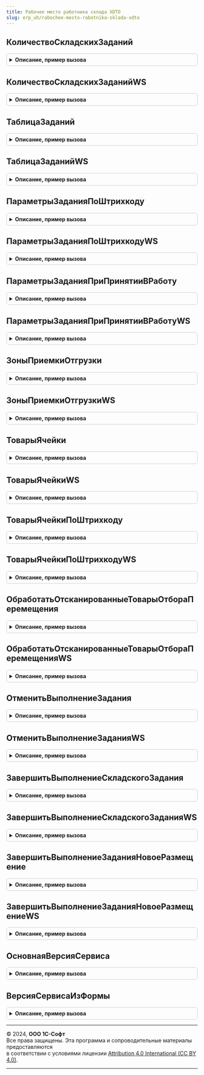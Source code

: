 ```yaml
---
title: Рабочее место работника склада XDTO
slug: erp_uh/rabochee-mesto-rabotnika-sklada-xdto
---
```



## КоличествоСкладскихЗаданий
<details style="margin: 1em 0; padding: 0.5em; border: 1px solid #ccc; border-radius: 6px;">

<summary style="font-weight: bold; cursor: pointer;">Описание, пример вызова</summary>

```bsl

// Возвращает число - количество документов-заданий доступных для выполнения работником склада
// при обращении к функции GetJobsCount web-сервиса "WMSMobileClientExchange".
//
// Параметры:
//	Форма - ФормаКлиентскогоПриложения - форма мобильного рабочего места работника склада,
//	Прокси - WSПрокси - прокси для вызова web-сервиса,
//	ТипЗадания - Строка - тип складского задания.
//
// Возвращаемое значение:
//	Число - количество доступных для выполнения заданий заданного вида.
//
Функция КоличествоСкладскихЗаданий(Форма, Прокси, ТипЗадания) Экспорт
```

Пример вызова
```bsl
Результат = РабочееМестоРаботникаСкладаXDTO.КоличествоСкладскихЗаданий(Форма, Прокси, ТипЗадания) 
```
</details>

## КоличествоСкладскихЗаданийWS
<details style="margin: 1em 0; padding: 0.5em; border: 1px solid #ccc; border-radius: 6px;">

<summary style="font-weight: bold; cursor: pointer;">Описание, пример вызова</summary>

```bsl

// Возвращает - количество документов-заданий доступных для выполнения работником склада.
//
// Параметры:
//	ИдСклада - Строка - идентификатор склада;
//	ИдПомещения - Строка - идентификатор помещения;
//	ТипЗадания - ЗначениеXDTO - ТипыЗаданий XDTO-пакета WMSMobileClientExchange - тип складского задания;
//	ИдИсполнителя - Строка - идентификатор пользователя;
//	ВсеИсполнители - Булево - Истина, получение количества всех доступных складских заданий.
//
// Возвращаемое значение:
//	Число - количество доступных для выполнения заданий заданного вида.
//
Функция КоличествоСкладскихЗаданийWS(ИдСклада, ИдПомещения, ТипЗадания, ИдИсполнителя, ВсеИсполнители) Экспорт
```

Пример вызова
```bsl
Результат = РабочееМестоРаботникаСкладаXDTO.КоличествоСкладскихЗаданийWS(ИдСклада, ИдПомещения, ТипЗадания, ИдИсполнителя, ВсеИсполнители) 
```
</details>

## ТаблицаЗаданий
<details style="margin: 1em 0; padding: 0.5em; border: 1px solid #ccc; border-radius: 6px;">

<summary style="font-weight: bold; cursor: pointer;">Описание, пример вызова</summary>

```bsl

// Возвращает таблицу заданий, выбранного типа операции при обращении к функции
// GetJobsTable web-сервиса "WMSMobileClientExchange".
//
// Параметры:
//	Форма - ФормаКлиентскогоПриложения - форма мобильного рабочего места работника склада,
//	ТипЗадания - Строка - тип складского задания.
//
// Возвращаемое значение:
//	ТаблицаЗначений - таблица заданий.
//
Функция ТаблицаЗаданий(Форма, ТипЗадания) Экспорт
```

Пример вызова
```bsl
Результат = РабочееМестоРаботникаСкладаXDTO.ТаблицаЗаданий(Форма, ТипЗадания) 
```
</details>

## ТаблицаЗаданийWS
<details style="margin: 1em 0; padding: 0.5em; border: 1px solid #ccc; border-radius: 6px;">

<summary style="font-weight: bold; cursor: pointer;">Описание, пример вызова</summary>

```bsl

// Возвращает таблицу заданий типа 'ТаблицаЗаданий' XDTO-пакета WMSMobileClientExchange*,
// выбранного типа операции.
//
// Параметры:
//	ИдСклада - Строка - идентификатор склада;
//	ИдПомещения - Строка - идентификатор помещения;
//	ТипЗадания - ЗначениеXDTO - ТипыЗаданий XDTO-пакета WMSMobileClientExchange* - тип складского задания;
//	ИдИсполнителя - Строка - идентификатор пользователя;
//	ВсеИсполнители - Булево - получение всех доступных складских заданий.
//	ВерсияСервиса - Строка - версия сервиса в формате "A.B.C"? фактически указывает на ws и пакет WMSMobileClientExchange_A_B_C
//
// Возвращаемое значение:
//	ЗначениеXDTO - ТаблицаЗаданий XDTO пакета WMSMobileClientExchange, таблица заданий.
//
Функция ТаблицаЗаданийWS(ИдСклада, ИдПомещения, ТипЗадания, ИдИсполнителя, ВсеИсполнители, ВерсияСервиса = "") Экспорт
```

Пример вызова
```bsl
Результат = РабочееМестоРаботникаСкладаXDTO.ТаблицаЗаданийWS(ИдСклада, ИдПомещения, ТипЗадания, ИдИсполнителя, ВсеИсполнители, ВерсияСервиса);
```
</details>

## ПараметрыЗаданияПоШтрихкоду
<details style="margin: 1em 0; padding: 0.5em; border: 1px solid #ccc; border-radius: 6px;">

<summary style="font-weight: bold; cursor: pointer;">Описание, пример вызова</summary>

```bsl

// Возвращает структуру со служебной информацией о задании при сканировании штрихкода складского
// задания, а также при обращении к функции GetJobIDAndTypeByBarcode web-сервиса "WMSMobileClientExchange".
//
// Параметры:
//	Форма - ФормаКлиентскогоПриложения - форма мобильного рабочего места работника склада,
//	Штрихкод - Строка - штрихкод складского задания,
//	ТипЗадания - Строка - тип складского задания.
//	ГлубинаДетализацииМаркировки - Число - глубина детализации
//
// Возвращаемое значение:
//	см. РабочееМестоРаботникаСкладаПрограммныйИнтерфейс.ПараметрыЗадания
//
Функция ПараметрыЗаданияПоШтрихкоду(Форма, Штрихкод, ТипЗадания, ГлубинаДетализацииМаркировки = 0) Экспорт
```

Пример вызова
```bsl
Результат = РабочееМестоРаботникаСкладаXDTO.ПараметрыЗаданияПоШтрихкоду(Форма, Штрихкод, ТипЗадания, ГлубинаДетализацииМаркировки);
```
</details>

## ПараметрыЗаданияПоШтрихкодуWS
<details style="margin: 1em 0; padding: 0.5em; border: 1px solid #ccc; border-radius: 6px;">

<summary style="font-weight: bold; cursor: pointer;">Описание, пример вызова</summary>

```bsl

// Возвращает сведения со служебной информацией складского задания типа 'ПараметрыЗадания'
// XDTO-пакета WMSMobileClientExchange. Функция вызывается при сканировании штрихкода документа
// складского задания.
//
// Параметры:
//	Штрихкод - Строка - штрихкод складского задания;
//	ИдСклада - Строка - идентификатор склада;
//	ИдПомещения - Строка - идентификатор помещения;
//	ИдИсполнителя - Строка - идентификатор исполнителя складского задания;
//	ТипЗадания - ЗначениеXDTO - ТипыЗаданий XDTO-пакета WMSMobileClientExchange - тип складского задания;
//	ГлубинаДетализацииМаркировки - Число - глубина детализация информации по маркированным упаковкам:
//				0 - без детализации
//				999 - без ограничения вложенности.
//	ВерсияСервиса - Строка - постфикс версии сервиса.
//
// Возвращаемое значение:
//	ЗначениеXDTO - ПараметрыЗадания XDTO-пакета WMSMobileClientExchange.
//
Функция ПараметрыЗаданияПоШтрихкодуWS(Штрихкод, ИдСклада, ИдПомещения, ИдИсполнителя, ТипЗадания, Экспорт
```

Пример вызова
```bsl
Результат = РабочееМестоРаботникаСкладаXDTO.ПараметрыЗаданияПоШтрихкодуWS(Штрихкод, ИдСклада, ИдПомещения, ИдИсполнителя, ТипЗадания, );
```
</details>

## ПараметрыЗаданияПриПринятииВРаботу
<details style="margin: 1em 0; padding: 0.5em; border: 1px solid #ccc; border-radius: 6px;">

<summary style="font-weight: bold; cursor: pointer;">Описание, пример вызова</summary>

```bsl

// Возвращает структуру со служебной информацией о задании. Функция вызывается при выборе задания
// из табличной части 'Задания' формы обработки 'РабочееМестоРаботникаСклада', а также при
// обращении к функции GetAndTakeAllotmentPickJob web-сервиса "WMSMobileClientExchange".
//
// Параметры:
//	Форма - ФормаКлиентскогоПриложения - форма мобильного рабочего места работника склада,
//	Задание - ДокументСсылка - ссылка документа складского задания.
//
// Возвращаемое значение:
// см. РабочееМестоРаботникаСкладаПрограммныйИнтерфейс.ПараметрыЗадания
//
Функция ПараметрыЗаданияПриПринятииВРаботу(Форма, Задание) Экспорт
```

Пример вызова
```bsl
Результат = РабочееМестоРаботникаСкладаXDTO.ПараметрыЗаданияПриПринятииВРаботу(Форма, Задание) 
```
</details>

## ПараметрыЗаданияПриПринятииВРаботуWS
<details style="margin: 1em 0; padding: 0.5em; border: 1px solid #ccc; border-radius: 6px;">

<summary style="font-weight: bold; cursor: pointer;">Описание, пример вызова</summary>

```bsl

// Возвращает сведения со служебной информацией складского задания типа 'ПараметрыЗадания'
// XDTO-пакета WMSMobileClientExchange, при выборе задания из табличной части 'Задания' формы обработки
// 'РабочееМестоРаботникаСклада'.
//
// Параметры:
//	ИдЗадания - Строка - идентификатор документа задания;
//	ИдИсполнителя - Строка - идентификатор исполнителя складского задания;
//	ТипЗадания - ЗначениеXDTO - ТипыЗаданий XDTO-пакета WMSMobileClientExchange - тип складского задания.
//	ГлубинаДетализацииМаркировки - Число -
//	ВерсияСервиса - Строка -
//
// Возвращаемое значение:
//	ЗначениеXDTO - ПараметрыЗадания XDTO-пакета WMSMobileClientExchange.
//
Функция ПараметрыЗаданияПриПринятииВРаботуWS(ИдЗадания, ИдИсполнителя, ТипЗадания, Экспорт
```

Пример вызова
```bsl
Результат = РабочееМестоРаботникаСкладаXDTO.ПараметрыЗаданияПриПринятииВРаботуWS(ИдЗадания, ИдИсполнителя, ТипЗадания, );
```
</details>

## ЗоныПриемкиОтгрузки
<details style="margin: 1em 0; padding: 0.5em; border: 1px solid #ccc; border-radius: 6px;">

<summary style="font-weight: bold; cursor: pointer;">Описание, пример вызова</summary>

```bsl

// Возвращает таблицу ячеек зон приемки и отгрузки по указанному складу при обращении
// к функции GetAcceptanceAreas web-сервиса "WMSMobileClientExchange".
//
// Параметры:
//	Форма - ФормаКлиентскогоПриложения - форма мобильного рабочего места работника склада.
//
// Возвращаемое значение:
//	ТаблицаЗначений - таблица с описанием складских зон приемки и отгрузки:
//		* Ячейка - СправочникСсылка.СкладскиеЯчейки - адрес складской ячейки;
//		* ТипЯчейки - ПеречислениеСсылка.ТипыСкладскихЯчеек - тип складской ячейки;
//		* Склад - СправочникСсылка.Склады - склад, в котором расположена ячейка приемки (отгрузки);
//		* НаименованиеСклада - Строка - наименование склада;
//		* КодЯчейки - Строка - строковое представление складской ячейки.
//
Функция ЗоныПриемкиОтгрузки(Форма) Экспорт
```

Пример вызова
```bsl
Результат = РабочееМестоРаботникаСкладаXDTO.ЗоныПриемкиОтгрузки(Форма) 
```
</details>

## ЗоныПриемкиОтгрузкиWS
<details style="margin: 1em 0; padding: 0.5em; border: 1px solid #ccc; border-radius: 6px;">

<summary style="font-weight: bold; cursor: pointer;">Описание, пример вызова</summary>

```bsl

// Возвращает таблицу ячеек зон приемки и отгрузки по указанному складу.
//
// Параметры:
//	ИдСклада - Строка - идентификатор склада,
//	ИдПомещения - Строка - идентификатор помещения.
//	ВерсияСервиса - Строка -
//
// Возвращаемое значение:
//	ЗначениеXDTO - ПараметрыСпискаЯчеек XDTO-пакета WMSMobileClientExchange*.
//
Функция ЗоныПриемкиОтгрузкиWS(ИдСклада, ИдПомещения, ВерсияСервиса = "") Экспорт
```

Пример вызова
```bsl
Результат = РабочееМестоРаботникаСкладаXDTO.ЗоныПриемкиОтгрузкиWS(ИдСклада, ИдПомещения, ВерсияСервиса);
```
</details>

## ТоварыЯчейки
<details style="margin: 1em 0; padding: 0.5em; border: 1px solid #ccc; border-radius: 6px;">

<summary style="font-weight: bold; cursor: pointer;">Описание, пример вызова</summary>

```bsl

// Возвращает таблицу товаров, хранящихся в ячейке по ссылке ячейки при обращении к функции
// GetGoodsOfCellStored web-сервиса "WMSMobileClientExchange".
//
// Параметры:
//	Форма - ФормаКлиентскогоПриложения - форма мобильного рабочего места работника склада,
//	Ячейка - СправочникСсылка.СкладскиеЯчейки - складская ячейка.
//
// Возвращаемое значение:
//	см. ТаблицаТоварыЯчейки
//
Функция ТоварыЯчейки(Форма, Ячейка) Экспорт
```

Пример вызова
```bsl
Результат = РабочееМестоРаботникаСкладаXDTO.ТоварыЯчейки(Форма, Ячейка) 
```
</details>

## ТоварыЯчейкиWS
<details style="margin: 1em 0; padding: 0.5em; border: 1px solid #ccc; border-radius: 6px;">

<summary style="font-weight: bold; cursor: pointer;">Описание, пример вызова</summary>

```bsl

// Возвращает таблицу товаров, хранящихся в ячейке.
//
// Параметры:
//	ИдЯчейки - Строка - идентификатор складской ячейки.
//	ВерсияСервиса - Строка
//
// Возвращаемое значение:
//	ЗначениеXDTO - ПараметрыТоваровЯчейки XDTO-пакета WMSMobileClientExchange.
//
Функция ТоварыЯчейкиWS(ИдЯчейки, ВерсияСервиса = "") Экспорт
```

Пример вызова
```bsl
Результат = РабочееМестоРаботникаСкладаXDTO.ТоварыЯчейкиWS(ИдЯчейки, ВерсияСервиса);
```
</details>

## ТоварыЯчейкиПоШтрихкоду
<details style="margin: 1em 0; padding: 0.5em; border: 1px solid #ccc; border-radius: 6px;">

<summary style="font-weight: bold; cursor: pointer;">Описание, пример вызова</summary>

```bsl

// Возвращает таблицу товаров, хранящихся в ячейке по штрихкоду ячейки при обращении к функции
// GetGoodsOfCellStoredByBarcode web-сервиса "WMSMobileClientExchange".
//
// Параметры:
//	Форма - ФормаКлиентскогоПриложения - форма мобильного рабочего места работника склада,
//	Штрихкод - Строка - штрихкод ячейки.
//
// Возвращаемое значение:
//	Структура:
//	*КодВозврата - Число
//	*Ячейка - см. СсылкаСправочника
//
Функция ТоварыЯчейкиПоШтрихкоду(Форма, Штрихкод) Экспорт
```

Пример вызова
```bsl
Результат = РабочееМестоРаботникаСкладаXDTO.ТоварыЯчейкиПоШтрихкоду(Форма, Штрихкод) 
```
</details>

## ТоварыЯчейкиПоШтрихкодуWS
<details style="margin: 1em 0; padding: 0.5em; border: 1px solid #ccc; border-radius: 6px;">

<summary style="font-weight: bold; cursor: pointer;">Описание, пример вызова</summary>

```bsl

// Возвращает таблицу товаров, хранящихся в ячейке.
//
// Параметры:
//	Штрихкод - Строка - штрихкод складской ячейки,
//	ИдСклада - Строка - идентификатор склада,
//	ИдПомещения - Строка - идентификатор помещения.
//	ВерсияСервиса - Строка
//
// Возвращаемое значение:
//	ЗначениеXDTO - ПараметрыТоваровЯчейки XDTO-пакета WMSMobileClientExchange.
//
Функция ТоварыЯчейкиПоШтрихкодуWS(Штрихкод, ИдСклада, ИдПомещения, ВерсияСервиса = "") Экспорт
```

Пример вызова
```bsl
Результат = РабочееМестоРаботникаСкладаXDTO.ТоварыЯчейкиПоШтрихкодуWS(Штрихкод, ИдСклада, ИдПомещения, ВерсияСервиса);
```
</details>

## ОбработатьОтсканированныеТоварыОтбораПеремещения
<details style="margin: 1em 0; padding: 0.5em; border: 1px solid #ccc; border-radius: 6px;">

<summary style="font-weight: bold; cursor: pointer;">Описание, пример вызова</summary>

```bsl

// Вызывается при завершении отбора товаров складской операции "Перемещение", а также при обращении
// к функции SetPickedGoodsInAllotmentPickJob web-сервиса "WMSMobileClientExchange".
//
// Параметры:
//	Форма - ФормаКлиентскогоПриложения - форма мобильного рабочего места работника склада.
//
// Возвращаемое значение:
//	см. РабочееМестоРаботникаСкладаПрограммныйИнтерфейс.ПараметрыЗадания
//
Функция ОбработатьОтсканированныеТоварыОтбораПеремещения(Форма) Экспорт
```

Пример вызова
```bsl
Результат = РабочееМестоРаботникаСкладаXDTO.ОбработатьОтсканированныеТоварыОтбораПеремещения(Форма) 
```
</details>

## ОбработатьОтсканированныеТоварыОтбораПеремещенияWS
<details style="margin: 1em 0; padding: 0.5em; border: 1px solid #ccc; border-radius: 6px;">

<summary style="font-weight: bold; cursor: pointer;">Описание, пример вызова</summary>

```bsl

// Вызывается при завершении отбора товаров при выполнении задания перемещения.
//
// Параметры:
//	ИдЗадания - Строка - идентификатор документа складского задания;
//	ОтсканированныеТоварыWS - ЗначениеXDTO - таблица XDTO-пакета WMSMobileClientExchange - таблица отсканированных
//		товаров.
//	ВерсияСервиса - Строка
//
// Возвращаемое значение:
//	ЗначениеXDTO - ПараметрыОбработкиОтсканированныхТоваров XDTO-пакета WMSMobileClientExchange.
//
Функция ОбработатьОтсканированныеТоварыОтбораПеремещенияWS(ИдЗадания, ОтсканированныеТоварыWS, ВерсияСервиса = "") Экспорт
```

Пример вызова
```bsl
Результат = РабочееМестоРаботникаСкладаXDTO.ОбработатьОтсканированныеТоварыОтбораПеремещенияWS(ИдЗадания, ОтсканированныеТоварыWS, ВерсияСервиса);
```
</details>

## ОтменитьВыполнениеЗадания
<details style="margin: 1em 0; padding: 0.5em; border: 1px solid #ccc; border-radius: 6px;">

<summary style="font-weight: bold; cursor: pointer;">Описание, пример вызова</summary>

```bsl

// Отменяет выполнение текущего складского задания, переводит в первоначальный статус,
// при обращении к функции CancelJob web-сервиса "WMSMobileClientExchange".
//
// Параметры:
//	Форма - ФормаКлиентскогоПриложения - форма мобильного рабочего места работника склада,
//	Задание - ДокументСсылка - ссылка документа складского задания.
//
// Возвращаемое значение:
//	см. РабочееМестоРаботникаСкладаПрограммныйИнтерфейс.ПараметрыЗадания
//
Функция ОтменитьВыполнениеЗадания(Форма, Задание) Экспорт
```

Пример вызова
```bsl
Результат = РабочееМестоРаботникаСкладаXDTO.ОтменитьВыполнениеЗадания(Форма, Задание) 
```
</details>

## ОтменитьВыполнениеЗаданияWS
<details style="margin: 1em 0; padding: 0.5em; border: 1px solid #ccc; border-radius: 6px;">

<summary style="font-weight: bold; cursor: pointer;">Описание, пример вызова</summary>

```bsl

// Отменяет выполнение текущего складского задания, переводит в первоначальный статус.
//
// Параметры:
//	ИдЗадания - Строка - идентификатор складского задания;
//	ИдИсполнителя - Строка - идентификатор пользователя;
//	ТипЗадания - ЗначениеXDTO - ТипыЗаданий XDTO-пакета WMSMobileClientExchange - тип складского задания.
//	ВерсияСервиса - Строка
//
// Возвращаемое значение:
//	ЗначениеXDTO - ПараметрыОтменыВыполненияЗадания - XDTO-пакета WMSMobileClientExchange.
//
Функция ОтменитьВыполнениеЗаданияWS(ИдЗадания, ИдИсполнителя, ТипЗадания, ВерсияСервиса = "") Экспорт
```

Пример вызова
```bsl
Результат = РабочееМестоРаботникаСкладаXDTO.ОтменитьВыполнениеЗаданияWS(ИдЗадания, ИдИсполнителя, ТипЗадания, ВерсияСервиса);
```
</details>

## ЗавершитьВыполнениеСкладскогоЗадания
<details style="margin: 1em 0; padding: 0.5em; border: 1px solid #ccc; border-radius: 6px;">

<summary style="font-weight: bold; cursor: pointer;">Описание, пример вызова</summary>

```bsl

// Завершает выполнение складского задания. При сканировании товаров - отсканированные товары
//  переносятся в табличные части документов, при наборе - создаются новые складские задания.
//  Устанавливаются нужные статусы у документов, выполняется проведение документов.
//  Вызывается при обращении к функции CompleteJob web-сервиса "WMSMobileClientExchange".
//
// Параметры:
//  Форма	 - ФормаКлиентскогоПриложения	 - форма мобильного рабочего места работника склада,
//  Задание	 - ДокументСсылка	 - ссылка документа складского задание.
//
// Возвращаемое значение:
//  см. РабочееМестоРаботникаСкладаПрограммныйИнтерфейс.ПараметрыЗадания
//
Функция ЗавершитьВыполнениеСкладскогоЗадания(Форма, Задание) Экспорт
```

Пример вызова
```bsl
Результат = РабочееМестоРаботникаСкладаXDTO.ЗавершитьВыполнениеСкладскогоЗадания(Форма, Задание) 
```
</details>

## ЗавершитьВыполнениеСкладскогоЗаданияWS
<details style="margin: 1em 0; padding: 0.5em; border: 1px solid #ccc; border-radius: 6px;">

<summary style="font-weight: bold; cursor: pointer;">Описание, пример вызова</summary>

```bsl

// Завершает выполнение складского задания. При сканировании товаров - отсканированные товары
// переносятся в табличные части документов, при наборе - создаются новые складские задания.
// Устанавливаются нужные статусы у документов, выполняется проведение документов.
//
// Параметры:
//	ИдЗадания - Строка - идентификатор задания;
//	ИдИсполнителя - Строка - идентификатор исполнителя складского задания;
//	ОтсканированныеТоварыWS - ЗначениеXDTO - таблица XDTO-пакета WMSMobileClientExchange - данные отсканированных товаров;
//	ТипЗадания - ЗначениеXDTO - ТипыЗаданий XDTO-пакета WMSMobileClientExchange - тип складского задания;
//	ДополнительныеПараметры - ЗначениеXDTO - ПараметрыЗавершенияПеремещения XDTO-пакета WMSMobileClientExchange -
//		дополнительные параметры складской операции "Перемещение".
//	МаркировкаВерхнегоУровня - СписокXDTO,Неопределено - список маркировки упаковок
//	ВерсияСервиса - Строка
//
// Возвращаемое значение:
//	ЗначениеXDTO - ПараметрыЗавершенияСкладскогоЗадания XDTO-пакета WMSMobileClientExchange.
//
Функция ЗавершитьВыполнениеСкладскогоЗаданияWS( Экспорт
```

Пример вызова
```bsl
Результат = РабочееМестоРаботникаСкладаXDTO.ЗавершитьВыполнениеСкладскогоЗаданияWS();
```
</details>

## ЗавершитьВыполнениеЗаданияНовоеРазмещение
<details style="margin: 1em 0; padding: 0.5em; border: 1px solid #ccc; border-radius: 6px;">

<summary style="font-weight: bold; cursor: pointer;">Описание, пример вызова</summary>

```bsl

// Вызывается при завершении выполнения набора товаров для создания нового задания на размещение,
// а также при обращении к функции CompleteJobNewLocation web-сервиса "WMSMobileClientExchange".
//
// Параметры:
//	Форма - ФормаКлиентскогоПриложения - форма мобильного рабочего места работника склада.
//
// Возвращаемое значение:
//	см. РабочееМестоРаботникаСкладаПрограммныйИнтерфейс.ПараметрыЗадания
//
Функция ЗавершитьВыполнениеЗаданияНовоеРазмещение(Форма) Экспорт
```

Пример вызова
```bsl
Результат = РабочееМестоРаботникаСкладаXDTO.ЗавершитьВыполнениеЗаданияНовоеРазмещение(Форма) 
```
</details>

## ЗавершитьВыполнениеЗаданияНовоеРазмещениеWS
<details style="margin: 1em 0; padding: 0.5em; border: 1px solid #ccc; border-radius: 6px;">

<summary style="font-weight: bold; cursor: pointer;">Описание, пример вызова</summary>

```bsl

// Вызывается при завершении выполнения набора товаров для создания нового задания на размещение.
//
//	Параметры:
//	ИдСклада - Строка - идентификатор склада;
//	ИдПомещения - Строка - идентификатор помещения;
//	ИдЗоныПриемки - Строка - идентификатор ячейки;
//	ИдИсполнителя - Строка - идентификатор исполнителя складского задания;
//	ОтсканированныеТоварыWS - ЗначениеXDTO - таблица XDTO-пакета WMSMobileClientExchange - данные отсканированных
//		товаров.
//	ВерсияСервиса - Строка
//
// Возвращаемое значение:
//	ЗначениеXDTO - ПараметрыЗавершенияСкладскогоЗадания XDTO-пакета WMSMobileClientExchange.
//
Функция ЗавершитьВыполнениеЗаданияНовоеРазмещениеWS( Экспорт
```

Пример вызова
```bsl
Результат = РабочееМестоРаботникаСкладаXDTO.ЗавершитьВыполнениеЗаданияНовоеРазмещениеWS();
```
</details>

## ОсновнаяВерсияСервиса
<details style="margin: 1em 0; padding: 0.5em; border: 1px solid #ccc; border-radius: 6px;">

<summary style="font-weight: bold; cursor: pointer;">Описание, пример вызова</summary>

```bsl

// Возвращает версию сервиса для штатной обработки рабочего места работника склада
// Возвращаемое значение:
//	Строка -
//
Функция ОсновнаяВерсияСервиса() Экспорт
```

Пример вызова
```bsl
Результат = РабочееМестоРаботникаСкладаXDTO.ОсновнаяВерсияСервиса() 
```
</details>

## ВерсияСервисаИзФормы
<details style="margin: 1em 0; padding: 0.5em; border: 1px solid #ccc; border-radius: 6px;">

<summary style="font-weight: bold; cursor: pointer;">Описание, пример вызова</summary>

```bsl

// Версия сервиса из формы.
//
// Параметры:
//  Форма - ФормаКлиентскогоПриложения - Форма
//
// Возвращаемое значение:
//  Строка - версия сервиса
Функция ВерсияСервисаИзФормы(Форма) Экспорт
```

Пример вызова
```bsl
Результат = РабочееМестоРаботникаСкладаXDTO.ВерсияСервисаИзФормы(Форма) 
```
</details>

---

© 2024, **ООО 1С-Софт**  
Все права защищены. Эта программа и сопроводительные материалы предоставляются  
в соответствии с условиями лицензии [Attribution 4.0 International (CC BY 4.0)](https://creativecommons.org/licenses/by/4.0/legalcode).

---
